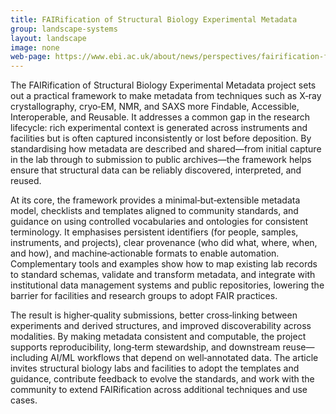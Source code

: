 ```yaml
---
title: FAIRification of Structural Biology Experimental Metadata
group: landscape-systems
layout: landscape
image: none
web-page: https://www.ebi.ac.uk/about/news/perspectives/fairification-framework-making-your-data-findable-accessible-interoperable-and-reusable/
---
```


The FAIRification of Structural Biology Experimental Metadata project sets out a practical framework to make metadata from techniques such as X‑ray crystallography, cryo‑EM, NMR, and SAXS more Findable, Accessible, Interoperable, and Reusable. It addresses a common gap in the research lifecycle: rich experimental context is generated across instruments and facilities but is often captured inconsistently or lost before deposition. By standardising how metadata are described and shared—from initial capture in the lab through to submission to public archives—the framework helps ensure that structural data can be reliably discovered, interpreted, and reused.

At its core, the framework provides a minimal‑but‑extensible metadata model, checklists and templates aligned to community standards, and guidance on using controlled vocabularies and ontologies for consistent terminology. It emphasises persistent identifiers (for people, samples, instruments, and projects), clear provenance (who did what, where, when, and how), and machine‑actionable formats to enable automation. Complementary tools and examples show how to map existing lab records to standard schemas, validate and transform metadata, and integrate with institutional data management systems and public repositories, lowering the barrier for facilities and research groups to adopt FAIR practices.

The result is higher‑quality submissions, better cross‑linking between experiments and derived structures, and improved discoverability across modalities. By making metadata consistent and computable, the project supports reproducibility, long‑term stewardship, and downstream reuse—including AI/ML workflows that depend on well‑annotated data. The article invites structural biology labs and facilities to adopt the templates and guidance, contribute feedback to evolve the standards, and work with the community to extend FAIRification across additional techniques and use cases.
